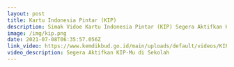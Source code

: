```yaml
---
layout: post
title: Kartu Indonesia Pintar (KIP)
description: Simak Vidoe Kartu Indonesia Pintar (KIP) Segera Aktifkan KIP-Mu di Sekolah
image: /img/kip.png
date: 2021-07-08T06:35:57.056Z
link_video: https://www.kemdikbud.go.id/main/uploads/default/videos/KIP.mp4
video_description: Segera Aktifkan KIP-Mu di Sekolah
---
```

